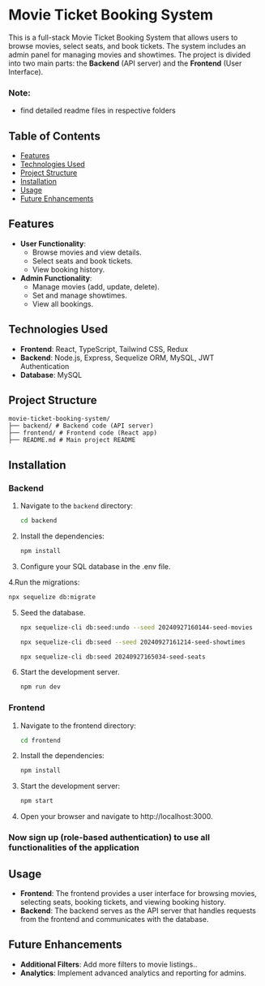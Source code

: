 # Movie Ticket Booking System

This is a full-stack Movie Ticket Booking System that allows users to browse movies, select seats, and book tickets. The system includes an admin panel for managing movies and showtimes. The project is divided into two main parts: the **Backend** (API server) and the **Frontend** (User Interface).
### Note:
- find detailed readme files in respective folders

## Table of Contents
- [Features](#features)
- [Technologies Used](#technologies-used)
- [Project Structure](#project-structure)
- [Installation](#installation)
- [Usage](#usage)
- [Future Enhancements](#future-enhancements)

## Features
- **User Functionality**:
  - Browse movies and view details.
  - Select seats and book tickets.
  - View booking history.
- **Admin Functionality**:
  - Manage movies (add, update, delete).
  - Set and manage showtimes.
  - View all bookings.

## Technologies Used
- **Frontend**: React, TypeScript, Tailwind CSS, Redux
- **Backend**: Node.js, Express, Sequelize ORM, MySQL, JWT Authentication
- **Database**: MySQL

## Project Structure
```
movie-ticket-booking-system/
├── backend/ # Backend code (API server)
├── frontend/ # Frontend code (React app)
├── README.md # Main project README
```

## Installation

### Backend
1. Navigate to the `backend` directory:
   ```bash
   cd backend
   ```
2. Install the dependencies:
   ```bash
   npm install
   ```
3. Configure your SQL database in the .env file.
  
4.Run the migrations:
  ```bash
  npx sequelize db:migrate
  ```
5. Seed the database.
   ```bash
   npx sequelize-cli db:seed:undo --seed 20240927160144-seed-movies
   ```
   ```bash
   npx sequelize-cli db:seed --seed 20240927161214-seed-showtimes
   ```
   ```bash
   npx sequelize-cli db:seed 20240927165034-seed-seats
   ```
   
6. Start the development server.
   ```bash
   npm run dev
   ```

### Frontend
1. Navigate to the frontend directory:
   ```bash
   cd frontend
   ```
2. Install the dependencies:
   ```bash
   npm install
   ```
3. Start the development server:
   ```bash
   npm start
   ```
4. Open your browser and navigate to http://localhost:3000.

### Now sign up (role-based authentication) to use all functionalities of the application

## Usage
- **Frontend**: The frontend provides a user interface for browsing movies, selecting seats, booking tickets, and viewing booking history.
- **Backend**: The backend serves as the API server that handles requests from the frontend and communicates with the database.

## Future Enhancements
- **Additional Filters**: Add more filters to movie listings..
- **Analytics**: Implement advanced analytics and reporting for admins.
